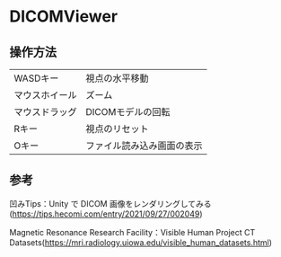 # DICOMViewer

## 操作方法

|||
|----|----|
|WASDキー|視点の水平移動|
|マウスホイール|ズーム|
|マウスドラッグ|DICOMモデルの回転|
|Rキー|視点のリセット|
|Oキー|ファイル読み込み画面の表示|

## 参考
凹みTips：Unity で DICOM 画像をレンダリングしてみる(https://tips.hecomi.com/entry/2021/09/27/002049)

Magnetic Resonance Research Facility：Visible Human Project CT Datasets(https://mri.radiology.uiowa.edu/visible_human_datasets.html)
